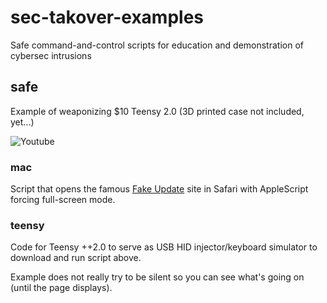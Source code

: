 # sec-takover-examples
Safe command-and-control scripts for education and demonstration of cybersec intrusions

## safe

Example of weaponizing $10 Teensy 2.0 (3D printed case not included, yet...)

![Youtube](http://www.youtube.com/watch?v=tfEWzZ2QMbM)

### mac

Script that opens the famous [Fake Update](http://fakeupdate.net) site in Safari with AppleScript forcing full-screen mode.

### teensy

Code for Teensy ++2.0 to serve as USB HID injector/keyboard simulator to download and run script above.

Example does not really try to be silent so you can see what's going on (until the page displays).
